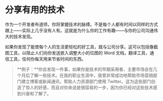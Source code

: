 # 分享有用的技术

作为一个开发者布道师，你将掌握技术的脉搏。不是每个人都有时间以同样的方式跟上——实际上几乎没有人有。这就是为什么你的工作有趣——与你的公司沟通伟大的技术发现。

如果你发现了能使每个人的生活更轻松的好工具，就与公司分享。这可以包括像截图工具，以阻止人们向你发送嵌入调整大小的位图的 Word 文档，翻译工具，通信工具，任何你每天用来节省时间的东西。

> **例子：**你会发现一件事，如果你是技术的早期采用者，主要市场会在几个月后了解一些技术。在我的职业生涯中，我曾非常成功地帮助市场营销部门建立博客或新闻通讯，帮助人力资源部门使用 Twitter。这为这些部门创造了惊人的好感，而且对你来说是很容易的一步，因为你已经对这些技术感到兴奋和了解了。